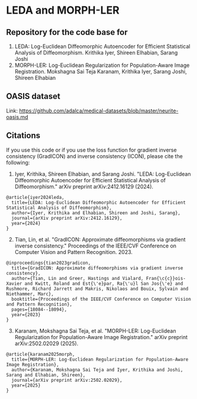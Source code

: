# LEDA and MORPH-LER

## Repository for the code base for 
1. LEDA: Log-Euclidean Diffeomorphic Autoencoder for Efficient Statistical Analysis of Diffeomorphism. Krithika Iyer, Shireen Elhabian, Sarang Joshi
2. MORPH-LER: Log-Euclidean Regularization for Population-Aware Image Registration. Mokshagna Sai Teja Karanam, Krithika Iyer, Sarang Joshi, Shireen Elhabian



## OASIS dataset
Link: https://github.com/adalca/medical-datasets/blob/master/neurite-oasis.md

## Citations
If you use this code or if you use the loss function for gradient inverse consistency (GradICON) and inverse consistency (ICON), please cite the following: 
1. Iyer, Krithika, Shireen Elhabian, and Sarang Joshi. "LEDA: Log-Euclidean Diffeomorphic Autoencoder for Efficient Statistical Analysis of Diffeomorphism." arXiv preprint arXiv:2412.16129 (2024).
```
@article{iyer2024leda,
  title={LEDA: Log-Euclidean Diffeomorphic Autoencoder for Efficient Statistical Analysis of Diffeomorphism},
  author={Iyer, Krithika and Elhabian, Shireen and Joshi, Sarang},
  journal={arXiv preprint arXiv:2412.16129},
  year={2024}
}
```
2. Tian, Lin, et al. "GradICON: Approximate diffeomorphisms via gradient inverse consistency." Proceedings of the IEEE/CVF Conference on Computer Vision and Pattern Recognition. 2023.
```
@inproceedings{tian2023gradicon,
  title={GradICON: Approximate diffeomorphisms via gradient inverse consistency},
  author={Tian, Lin and Greer, Hastings and Vialard, Fran{\c{c}}ois-Xavier and Kwitt, Roland and Est{\'e}par, Ra{\'u}l San Jos{\'e} and Rushmore, Richard Jarrett and Makris, Nikolaos and Bouix, Sylvain and Niethammer, Marc},
  booktitle={Proceedings of the IEEE/CVF Conference on Computer Vision and Pattern Recognition},
  pages={18084--18094},
  year={2023}
}
```
3. Karanam, Mokshagna Sai Teja, et al. "MORPH-LER: Log-Euclidean Regularization for Population-Aware Image Registration." arXiv preprint arXiv:2502.02029 (2025).
```
@article{karanam2025morph,
  title={MORPH-LER: Log-Euclidean Regularization for Population-Aware Image Registration},
  author={Karanam, Mokshagna Sai Teja and Iyer, Krithika and Joshi, Sarang and Elhabian, Shireen},
  journal={arXiv preprint arXiv:2502.02029},
  year={2025}
}
```
